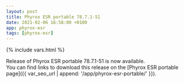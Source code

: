 ```yaml
---
layout: post
title: Phyrox ESR portable 78.7.1-51
date: 2021-02-06 16:58:00 +0100
app: phyrox-esr
tags: [phyrox-esr]
---
```

{% include vars.html %}

Release of Phyrox ESR portable 78.7.1-51 is now available.<br />
You can find links to download this release on the [Phyrox ESR portable page]({{ var_seo_url | append: '/app/phyrox-esr-portable/' }}).
